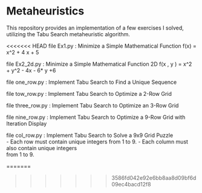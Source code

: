 # Metaheuristics
This repository provides an implementation of a few exercises I solved, utilizing the Tabu Search metaheuristic algorithm.

<<<<<<< HEAD
file Ex1.py : 
             Minimize a Simple Mathematical Function
             f(x) = x^2 + 4 x + 5

file Ex2_2d.py :
                Minimize a Simple Mathematical Function 2D 
                f(x , y ) = x^2 + y^2 - 4x - 6* y +6 

file one_row.py : 
                Implement Tabu Search to Find a Unique Sequence

file tow_row.py : 
                Implement Tabu Search to Optimize a 2-Row Grid

file three_row.py : 
                Implement Tabu Search to Optimize an 3-Row Grid

file nine_row.py : 
                Implement Tabu Search to Optimize a 9-Row Grid with Iteration Display 

file col_row.py : 
                Implement Tabu Search to Solve a 9x9 Grid Puzzle  
                        - Each row must contain unique integers 
                           from 1 to 9.
                        - Each column must also contain unique integers   
                           from 1 to 9.      


            
=======
>>>>>>> 3586fd042e92e6bb8aa8d09bf6d09ec4bacd12f8
